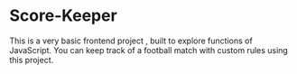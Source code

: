# Score-Keeper
This is a very basic frontend project , built to explore functions of JavaScript.
You can keep track of a football match with custom rules using this project.
